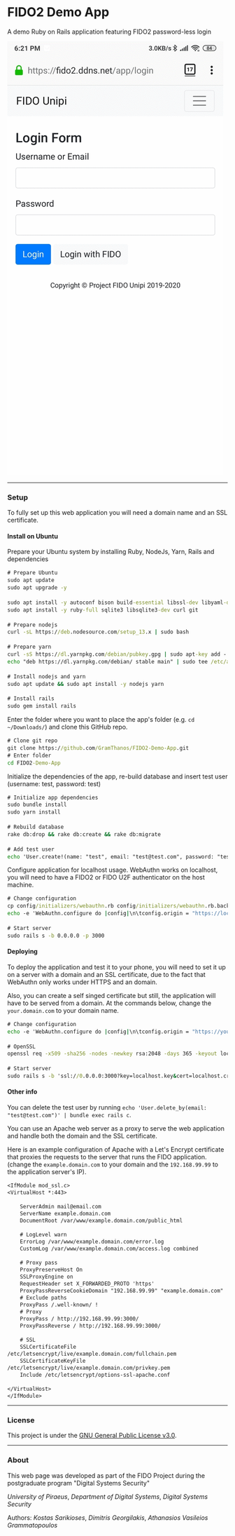 # FIDO2 Demo App
A demo Ruby on Rails application featuring FIDO2 password-less login

![Preview](https://raw.githubusercontent.com/GramThanos/FIDO2-Demo-App/master/preview.gif)

___


### Setup

To fully set up this web application you will need a domain name and an SSL certificate.

#### Install on Ubuntu
Prepare your Ubuntu system by installing Ruby, NodeJs, Yarn, Rails and dependencies

```cmd
# Prepare Ubuntu
sudo apt update
sudo apt upgrade -y

sudo apt install -y autoconf bison build-essential libssl-dev libyaml-dev libreadline6-dev zlib1g-dev libncurses5-dev libffi-dev libgdbm5 libgdbm-dev
sudo apt install -y ruby-full sqlite3 libsqlite3-dev curl git

# Prepare nodejs
curl -sL https://deb.nodesource.com/setup_13.x | sudo bash

# Prepare yarn
curl -sS https://dl.yarnpkg.com/debian/pubkey.gpg | sudo apt-key add -
echo "deb https://dl.yarnpkg.com/debian/ stable main" | sudo tee /etc/apt/sources.list.d/yarn.list

# Install nodejs and yarn
sudo apt update && sudo apt install -y nodejs yarn

# Install rails
sudo gem install rails
```

Enter the folder where you want to place the app's folder (e.g. `cd ~/Downloads/`) and clone this GitHub repo.

```cmd
# Clone git repo
git clone https://github.com/GramThanos/FIDO2-Demo-App.git
# Enter folder
cd FIDO2-Demo-App
```

Initialize the dependencies of the app, re-build database and insert test user (username: test, password: test)

```cmd
# Initialize app dependencies
sudo bundle install
sudo yarn install

# Rebuild database
rake db:drop && rake db:create && rake db:migrate

# Add test user
echo 'User.create!(name: "test", email: "test@test.com", password: "test", password_confirmation: "test")' | bundle exec rails c
```

Configure application for localhost usage. WebAuthn works on localhost, you will need to have a FIDO2 or FIDO U2F authenticator on the host machine.

```cmd
# Change configuration
cp config/initializers/webauthn.rb config/initializers/webauthn.rb.back
echo -e 'WebAuthn.configure do |config|\n\tconfig.origin = "https://localhost:3000"\n\tconfig.rp_name = "FIDO2"\nend' > config/initializers/webauthn.rb

# Start server
sudo rails s -b 0.0.0.0 -p 3000
```

#### Deploying

To deploy the application and test it to your phone, you will need to set it up on a server with a domain and an SSL certificate, due to the fact that WebAuthn only works under HTTPS and an domain.

Also, you can create a self singed certificate but still, the application will have to be served from a domain. At the commands below, change the `your.domain.com` to your domain name.

```cmd
# Change configuration
echo -e 'WebAuthn.configure do |config|\n\tconfig.origin = "https://your.domain.com:3000"\n\tconfig.rp_name = "FIDO2"\nend' > config/initializers/webauthn.rb

# OpenSSL
openssl req -x509 -sha256 -nodes -newkey rsa:2048 -days 365 -keyout localhost.key -out localhost.crt -subj "/C=GR/ST=Athens/L=Athens/O=University of Piraeus/OU=Department of Digital Systems/CN=*"

# Start server
sudo rails s -b 'ssl://0.0.0.0:3000?key=localhost.key&cert=localhost.crt'
```

#### Other info

You can delete the test user by running
`echo 'User.delete_by(email: "test@test.com")' | bundle exec rails c`.

You can use an Apache web server as a proxy to serve the web application and handle both the domain and the SSL certificate.

Here is an example configuration of Apache with a Let's Encrypt certificate that proxies the requests to the server that runs the FIDO application. (change the `example.domain.com` to your domain and the `192.168.99.99` to the application server's IP).
```config
<IfModule mod_ssl.c>
<VirtualHost *:443>

	ServerAdmin mail@email.com
	ServerName example.domain.com
	DocumentRoot /var/www/example.domain.com/public_html

	# LogLevel warn
	ErrorLog /var/www/example.domain.com/error.log
	CustomLog /var/www/example.domain.com/access.log combined

	# Proxy pass
	ProxyPreserveHost On
	SSLProxyEngine on
	RequestHeader set X_FORWARDED_PROTO 'https'
	ProxyPassReverseCookieDomain "192.168.99.99" "example.domain.com"
	# Exclude paths
	ProxyPass /.well-known/ !
	# Proxy
	ProxyPass / http://192.168.99.99:3000/
	ProxyPassReverse / http://192.168.99.99:3000/

	# SSL
	SSLCertificateFile /etc/letsencrypt/live/example.domain.com/fullchain.pem
	SSLCertificateKeyFile /etc/letsencrypt/live/example.domain.com/privkey.pem
	Include /etc/letsencrypt/options-ssl-apache.conf

</VirtualHost>
</IfModule>
```

___


### License

This project is under the [GNU General Public License v3.0](https://www.gnu.org/licenses/gpl-3.0.html).

___

### About

This web page was developed as part of the FIDO Project during the postgraduate program "Digital Systems Security"

*University of Piraeus*, *Department of Digital Systems*, *Digital Systems Security*

Authors: *Kostas Sarikioses*, *Dimitris Georgilakis*, *Athanasios Vasileios Grammatopoulos*
